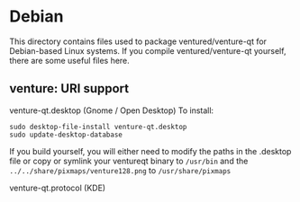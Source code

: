 
Debian
====================
This directory contains files used to package ventured/venture-qt
for Debian-based Linux systems. If you compile ventured/venture-qt yourself, there are some useful files here.

## venture: URI support ##


venture-qt.desktop  (Gnome / Open Desktop)
To install:

	sudo desktop-file-install venture-qt.desktop
	sudo update-desktop-database

If you build yourself, you will either need to modify the paths in
the .desktop file or copy or symlink your ventureqt binary to `/usr/bin`
and the `../../share/pixmaps/venture128.png` to `/usr/share/pixmaps`

venture-qt.protocol (KDE)

